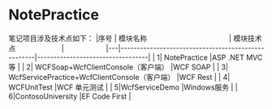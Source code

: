 # NotePractice
笔记项目涉及技术点如下：
|序号 | 模块名称                                          |  模块技术点                        |                     
|---|----------------------------------------------------|----------------------------------|
| 1| NotePractice                                        |ASP .NET MVC等                     |
| 2| WCFSoap+WcfClientConsole（客户端）                   |WCF SOAP                           |
| 3| WcfServicePractice+WcfClientConsole（客户端）        |WCF Rest                           |
| 4| WCFUnitTest                                         |WCF 单元测试                        |
| 5|WcfServiceDemo                                       |Windows服务                         |
| 6|ContosoUniversity                                    |EF Code First                      |
